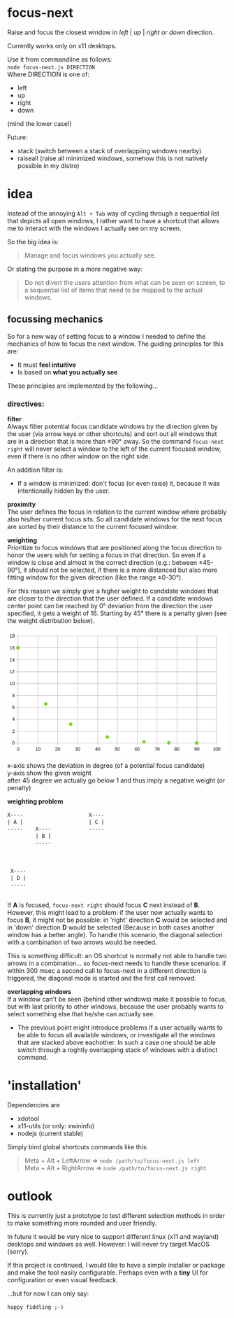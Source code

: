 # focus-next
Raise and focus the closest window in *left* | *up* | *right* or *down* direction.

Currently works only on x11 desktops.

Use it from commandline as follows:  
`node focus-next.js DIRECTION`  
Where DIRECTION is one of:
* left
* up
* right
* down

(mind the lower case!)

Future:
* stack (switch between a stack of overlappiing windows nearby)
* raiseall (raise all minimized windows, somehow this is not natively possible in my distro)



# idea
Instead of the annoying `Alt + Tab` way of cycling through a sequential list 
that depicts all open windows, I rather want to have a shortcut that 
allows me to interact with the windows I actually see on my screen. 

So the big idea is:  

> Manage and focus windows you actually see.  

Or stating the purpose in a more negative way:  

> Do not divert the users attention from what can be seen on 
> screen, to a sequential list of items that need to be
> mapped to the actual windows. 

## focussing mechanics
So for a new way of setting focus to a window I needed to define the mechanics of how to focus 
the next window. The guiding principles for this are: 
* It must **feel intuitive**
* Is based on **what you actually see**

These principles are implemented by the following...

### directives:

**filter**  
Always filter potential focus candidate windows by the direction given by the user (via arrow keys or other shortcuts) and sort out all windows that are in a direction that is more than ±90° away. So the command `focus-next right` 
will never select a window to the left of the current focused window, 
even if there is no other window on the right side.

An addition filter is:
* If a window is minimized: don't focus (or even raise) it, because it was intentionally hidden by the user.

**proximity**  
The user defines the focus in relation to the current window where probably also his/her current focus sits. So all candidate windows for the next focus are sorted by their distance to the current focused window.

**weighting**  
Prioritize to focus windows that are positioned along the focus direction to honor the users wish for setting a focus in that direction. 
So even if a window is close and almost in the correct direction (e.g.: between ±45-90°), it should not be selected, if 
there is a more distanced but also more fitting window for the given direction (like the range ±0-30°).

For this reason we simply give a higher weight to candidate windows that are closer to the direction that the user defined. If a candidate windows center point can be reached by 0° deviation from the direction the user specified, it gets a weight of 16. Starting by 45° there is a penalty given (see the weight distribution below).

![Weights for different deviation angles](doc/direction_weights.png)

x-axis shows the deviation in degree (of a potential focus candidate)  
y-axis show the given weight  
after 45 degree we actually go below 1 and thus imply a negative weight (or penalty)


**weighting problem**  
```
X----                     X---- 
| A |                     | C |
-----    X----            -----
         | B |         
         -----          
        
         
        
 X----
 | D |
 -----        
         
```
If **A** is focused, `focus-next right` should focus **C** next instead of **B**. 
However, this might lead to a problem: if the user now actually wants to focus 
**B**, it might not be possible: in 'right' direction **C** would be selected 
and in 'down' direction **D** would be selected (Because in both cases another
window has a better angle). To handle this scenario, the diagonal selection 
with a combination of two arrows would be needed.

This is something difficult: an OS shortcut is normally not able to handle two
arrows in a combination... so focus-next needs to handle these scenarios: if 
within 300 msec a second call to focus-next in a different direction is 
triggered, the diagonal mode is started and the first call removed.

**overlapping windows**  
If a window can't be seen (behind other windows) make it possible to focus,
but with last priority to other windows, because the user probably wants to 
select something else that he/she can actually see.
* The previous point might introduce problems if a user actually wants to be
able to focus all available windows, or investigate all the windows that are stacked
above eachother. In such a case one should be able switch through a roghtly overlapping
stack of windows with a distinct command.


# 'installation'
Dependencies are
* xdotool
* x11-utils (or only: xwininfo)
* nodejs (current stable)

Simply bind global shortcuts commands like this:
> Meta + Alt + LeftArrow => `node /path/to/focus-next.js left`  
> Meta + Alt + RightArrow => `node /path/to/focus-next.js right`  


# outlook
This is currently just a prototype to test different selection methods
in order to make something more rounded and user friendly. 

In future it would be very nice to support different linux (x11 and wayland) 
desktops and windows as well. However: I will never try target MacOS (sorry).

If this project is continued, I would like to have a simple installer or
package and make the tool easily configurable. Perhaps even with a **tiny** UI 
for configuration or even visual feedback.

...but for now I can only say:
```
happy fiddling ;-)
```